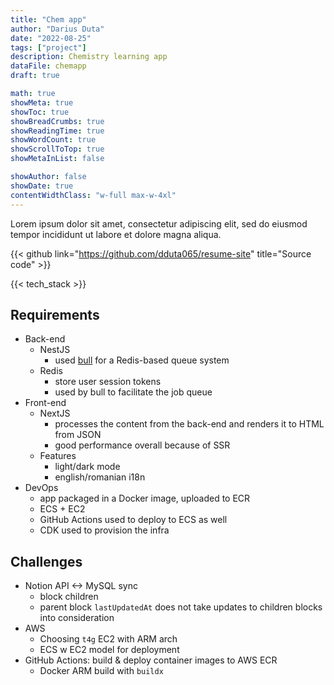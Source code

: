 ```yaml
---
title: "Chem app"
author: "Darius Duta"
date: "2022-08-25"
tags: ["project"]
description: Chemistry learning app
dataFile: chemapp
draft: true

math: true
showMeta: true
showToc: true
showBreadCrumbs: true
showReadingTime: true
showWordCount: true
showScrollToTop: true
showMetaInList: false

showAuthor: false
showDate: true
contentWidthClass: "w-full max-w-4xl"
---
```


Lorem ipsum dolor sit amet, consectetur adipiscing elit, sed do eiusmod tempor incididunt ut labore et dolore magna aliqua.

<!--more-->

{{< github link="https://github.com/dduta065/resume-site" title="Source code" >}}

{{< tech_stack >}}

## Requirements

- Back-end
  - NestJS
    - used [bull](https://github.com/OptimalBits/bull) for a Redis-based queue system
  - Redis
    - store user session tokens
    - used by bull to facilitate the job queue
- Front-end
  - NextJS
    - processes the content from the back-end and renders it to HTML from JSON
    - good performance overall because of SSR
  - Features
    - light/dark mode
    - english/romanian i18n
- DevOps
  - app packaged in a Docker image, uploaded to ECR
  - ECS + EC2
  - GitHub Actions used to deploy to ECS as well
  - CDK used to provision the infra

## Challenges

- Notion API <-> MySQL sync
  - block children
  - parent block `lastUpdatedAt` does not take updates to children blocks into consideration
- AWS
  - Choosing `t4g` EC2 with ARM arch
  - ECS w EC2 model for deployment
- GitHub Actions: build & deploy container images to AWS ECR
  - Docker ARM build with `buildx`
